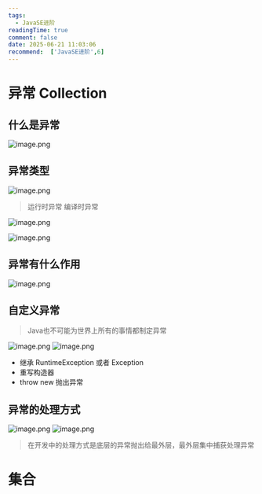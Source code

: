 ```yaml
---
tags:
  - JavaSE进阶
readingTime: true
comment: false
date: 2025-06-21 11:03:06
recommend:  ['JavaSE进阶',6]
---
```

# 异常 Collection

## 什么是异常


![image.png](https://imgsbo.oss-cn-shanghai.aliyuncs.com/undefined20250621110533315.png)

## 异常类型
![image.png](https://imgsbo.oss-cn-shanghai.aliyuncs.com/undefined20250621110602800.png)

> 运行时异常 
> 编译时异常


![image.png](https://imgsbo.oss-cn-shanghai.aliyuncs.com/undefined20250621110640504.png)

![image.png](https://imgsbo.oss-cn-shanghai.aliyuncs.com/undefined20250621110654076.png)
## 异常有什么作用

![image.png](https://imgsbo.oss-cn-shanghai.aliyuncs.com/undefined20250621110740293.png)
## 自定义异常

>Java也不可能为世界上所有的事情都制定异常

![image.png](https://imgsbo.oss-cn-shanghai.aliyuncs.com/undefined20250621110840881.png)
![image.png](https://imgsbo.oss-cn-shanghai.aliyuncs.com/undefined20250621110920454.png)

- 继承 RuntimeException 或者 Exception
- 重写构造器
- throw new 抛出异常    

## 异常的处理方式

![image.png](https://imgsbo.oss-cn-shanghai.aliyuncs.com/undefined20250621111121455.png)
![image.png](https://imgsbo.oss-cn-shanghai.aliyuncs.com/undefined20250621111158028.png)

>在开发中的处理方式是底层的异常抛出给最外层，最外层集中捕获处理异常

# 集合
